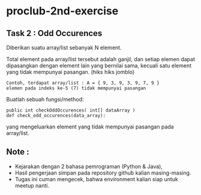 # proclub-2nd-exercise

## Task 2 : Odd Occurences

Diberikan suatu array/list sebanyak N element.    

Total element pada array/list tersebut adalah ganjil, dan setiap elemen dapat dipasangkan dengan element lain yang bernilai sama, kecuali satu element yang tidak mempunyai pasangan. (hiks hiks jomblo)

    Contoh, terdapat array/list : A = { 9, 3, 9, 3, 9, 7, 9 }
    elemen pada indeks ke-5 (7) tidak mempunyai pasangan

    
Buatlah sebuah fungsi/method:

    public int checkOddOccurences( int[] dataArray )
    def check_odd_occurences(data_array):

yang mengeluarkan element yang tidak mempunyai pasangan pada array/list.

## Note : 
* Kejarakan dengan 2 bahasa pemrograman (Python & Java),
* Hasil pengerjaan simpan pada repository github kalian masing-masing.
* Tugas ini cuman mengecek, bahwa environment kalian siap untuk meetup nanti.

